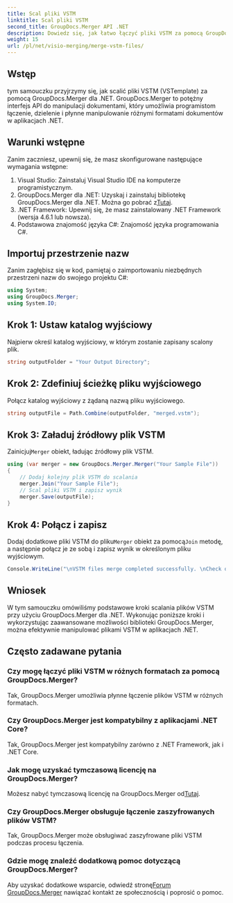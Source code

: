 ```yaml
---
title: Scal pliki VSTM
linktitle: Scal pliki VSTM
second_title: GroupDocs.Merger API .NET
description: Dowiedz się, jak łatwo łączyć pliki VSTM za pomocą GroupDocs.Merger dla .NET. Postępuj zgodnie z naszym samouczkiem krok po kroku i poznaj możliwości manipulowania dokumentami.
weight: 15
url: /pl/net/visio-merging/merge-vstm-files/
---
```

## Wstęp
tym samouczku przyjrzymy się, jak scalić pliki VSTM (VSTemplate) za pomocą GroupDocs.Merger dla .NET. GroupDocs.Merger to potężny interfejs API do manipulacji dokumentami, który umożliwia programistom łączenie, dzielenie i płynne manipulowanie różnymi formatami dokumentów w aplikacjach .NET.
## Warunki wstępne
Zanim zaczniesz, upewnij się, że masz skonfigurowane następujące wymagania wstępne:
1. Visual Studio: Zainstaluj Visual Studio IDE na komputerze programistycznym.
2.  GroupDocs.Merger dla .NET: Uzyskaj i zainstaluj bibliotekę GroupDocs.Merger dla .NET. Można go pobrać z[Tutaj](https://releases.groupdocs.com/merger/net/).
3. .NET Framework: Upewnij się, że masz zainstalowany .NET Framework (wersja 4.6.1 lub nowsza).
4. Podstawowa znajomość języka C#: Znajomość języka programowania C#.

## Importuj przestrzenie nazw
Zanim zagłębisz się w kod, pamiętaj o zaimportowaniu niezbędnych przestrzeni nazw do swojego projektu C#:
```csharp
using System; 
using GroupDocs.Merger;
using System.IO;
```
## Krok 1: Ustaw katalog wyjściowy
Najpierw określ katalog wyjściowy, w którym zostanie zapisany scalony plik.
```csharp
string outputFolder = "Your Output Directory";
```
## Krok 2: Zdefiniuj ścieżkę pliku wyjściowego
Połącz katalog wyjściowy z żądaną nazwą pliku wyjściowego.
```csharp
string outputFile = Path.Combine(outputFolder, "merged.vstm");
```
## Krok 3: Załaduj źródłowy plik VSTM
 Zainicjuj`Merger` obiekt, ładując źródłowy plik VSTM.
```csharp
using (var merger = new GroupDocs.Merger.Merger("Your Sample File"))
{
    // Dodaj kolejny plik VSTM do scalania
    merger.Join("Your Sample File");
    // Scal pliki VSTM i zapisz wynik
    merger.Save(outputFile);
}
```
## Krok 4: Połącz i zapisz
Dodaj dodatkowe pliki VSTM do pliku`Merger` obiekt za pomocą`Join` metodę, a następnie połącz je ze sobą i zapisz wynik w określonym pliku wyjściowym.
```csharp
Console.WriteLine("\nVSTM files merge completed successfully. \nCheck output in {0}", outputFolder);
```

## Wniosek
W tym samouczku omówiliśmy podstawowe kroki scalania plików VSTM przy użyciu GroupDocs.Merger dla .NET. Wykonując poniższe kroki i wykorzystując zaawansowane możliwości biblioteki GroupDocs.Merger, można efektywnie manipulować plikami VSTM w aplikacjach .NET.

## Często zadawane pytania
### Czy mogę łączyć pliki VSTM w różnych formatach za pomocą GroupDocs.Merger?
Tak, GroupDocs.Merger umożliwia płynne łączenie plików VSTM w różnych formatach.
### Czy GroupDocs.Merger jest kompatybilny z aplikacjami .NET Core?
Tak, GroupDocs.Merger jest kompatybilny zarówno z .NET Framework, jak i .NET Core.
### Jak mogę uzyskać tymczasową licencję na GroupDocs.Merger?
 Możesz nabyć tymczasową licencję na GroupDocs.Merger od[Tutaj](https://purchase.groupdocs.com/temporary-license/).
### Czy GroupDocs.Merger obsługuje łączenie zaszyfrowanych plików VSTM?
Tak, GroupDocs.Merger może obsługiwać zaszyfrowane pliki VSTM podczas procesu łączenia.
### Gdzie mogę znaleźć dodatkową pomoc dotyczącą GroupDocs.Merger?
 Aby uzyskać dodatkowe wsparcie, odwiedź stronę[Forum GroupDocs.Merger](https://forum.groupdocs.com/c/merger/32) nawiązać kontakt ze społecznością i poprosić o pomoc.